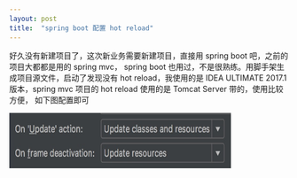 ```yaml
---
layout: post
title:  "spring boot 配置 hot reload"
---
```


好久没有新建项目了，这次新业务需要新建项目，直接用 spring boot 吧，之前的项目大都都是用的 spring mvc，
spring boot 也用过，不是很熟练。用脚手架生成项目源文件，启动了发现没有 hot reload，我使用的是 IDEA ULTIMATE 2017.1 版本，spring mvc 项目的 hot reload 使用的是 Tomcat Server 带的，使用比较方便，
如下图配置即可

<img src="/assets/img/tomcat-server-config.jpg" alt="tomcat server config"
	title="tomcat server config" width="400" height="100" />